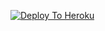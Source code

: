 [![Deploy To Heroku](https://www.herokucdn.com/deploy/button.svg)](https://dashboard.heroku.com/new?template=https://github.com/1505-prinsu/Leak-Txt-Uploader-Working.git)
